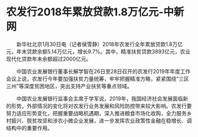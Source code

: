 # 农发行2018年累放贷款1.8万亿元-中新网

　　新华社北京1月30日电（记者侯雪静）2018年农发行全年累放贷款1.8万亿元，年末贷款余额5.14万亿元，增长9.7%。其中，精准扶贫贷款3893亿元，农业现代化贷款年末余额超过2000亿元。

　　中国农业发展银行董事长解学智在26日至28日召开的农发行2019年年度工作会议上说，农发行今年要加强扶贫力量统筹，牢牢把握精准方略，紧紧围绕“三区三州”等深度贫困地区，突出支持产业扶贫等重点领域。

　　中国农业发展银行监事会主席于学军说，2019年，我国经济社会发展面临新的形势，外部情况的变化将对农发行业务发展和风险防控带来较大影响。农发行要努力适应形势变化，把握重要战略机遇期，深入推进粮食市场化收购，全力服务乡村振兴、脱贫攻坚和涉农小微企业发展，进一步发挥农业政策性金融在稳增长、调结构中的重要作用。
